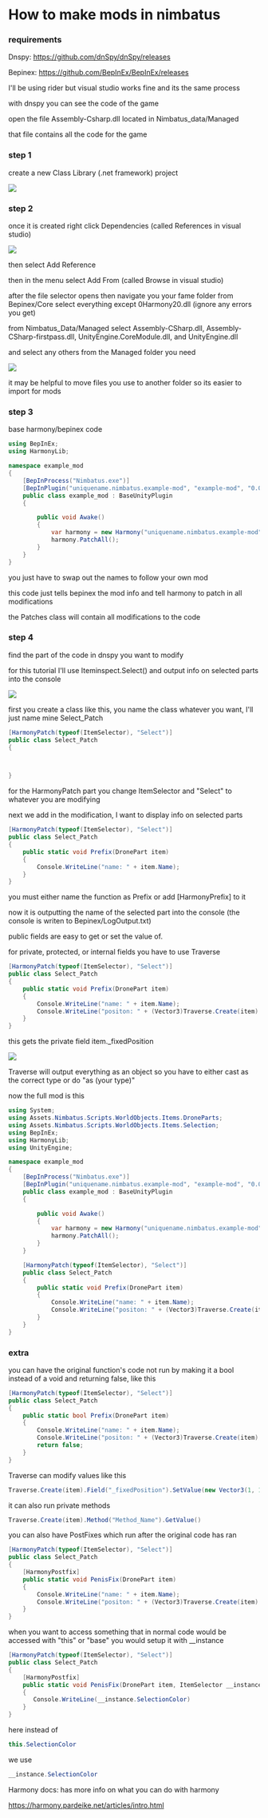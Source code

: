 # How to make mods in nimbatus

### requirements

Dnspy: https://github.com/dnSpy/dnSpy/releases

Bepinex: https://github.com/BepInEx/BepInEx/releases

I'll be using rider but visual studio works fine and its the same process

with dnspy you can see the code of the game

open the file Assembly-Csharp.dll located in Nimbatus_data/Managed

that file contains all the code for the game

### step 1

create a new Class Library (.net framework) project

![](./images/step-1.png)

### step 2

once it is created right click Dependencies (called References in visual studio)

![](./images/step-2a.png)

then select Add Reference

then in the menu select Add From (called Browse in visual studio)

after the file selector opens then navigate you your fame folder
from Bepinex/Core select everything except 0Harmony20.dll (ignore any errors you get)

from Nimbatus_Data/Managed select Assembly-CSharp.dll, Assembly-CSharp-firstpass.dll, UnityEngine.CoreModule.dll, and UnityEngine.dll

and select any others from the Managed folder you need

![](./images/step-2b.png)

it may be helpful to move files you use to another folder so its easier to import for mods

### step 3

base harmony/bepinex code

```csharp
using BepInEx;
using HarmonyLib;

namespace example_mod
{
    [BepInProcess("Nimbatus.exe")]
    [BepInPlugin("uniquename.nimbatus.example-mod", "example-mod", "0.0.0.0")]
    public class example_mod : BaseUnityPlugin
    {

        public void Awake()
        {
            var harmony = new Harmony("uniquename.nimbatus.example-mod");
            harmony.PatchAll();
        }
    }
}
```

you just have to swap out the names to follow your own mod

this code just tells bepinex the mod info and tell harmony to patch in all modifications

the Patches class will contain all modifications to the code

### step 4

find the part of the code in dnspy you want to modify

for this tutorial I'll use Iteminspect.Select() and output info on selected parts into the console

![](./images/step-4.png)

first you create a class like this, you name the class whatever you want, I'll just name mine Select_Patch

```csharp
[HarmonyPatch(typeof(ItemSelector), "Select")]
public class Select_Patch
{



}
```

for the HarmonyPatch part you change ItemSelector and "Select" to whatever you are modifying

next we add in the modification, I want to display info on selected parts

```csharp
[HarmonyPatch(typeof(ItemSelector), "Select")]
public class Select_Patch
{
    public static void Prefix(DronePart item)
    {
        Console.WriteLine("name: " + item.Name);
    }
}
```

you must either name the function as Prefix or add [HarmonyPrefix] to it

now it is outputting the name of the selected part into the console (the console is writen to Bepinex/LogOutput.txt)

public fields are easy to get or set the value of.

for private, protected, or internal fields you have to use Traverse

```csharp
[HarmonyPatch(typeof(ItemSelector), "Select")]
public class Select_Patch
{
    public static void Prefix(DronePart item)
    {
        Console.WriteLine("name: " + item.Name);
        Console.WriteLine("positon: " + (Vector3)Traverse.Create(item).Field("_fixedPosition").GetValue());
    }
}
```

this gets the private field item.\_fixedPosition

![](./images/step-4b.png)

Traverse will output everything as an object so you have to either cast as the correct type or do "as (your type)"

now the full mod is this

```csharp
using System;
using Assets.Nimbatus.Scripts.WorldObjects.Items.DroneParts;
using Assets.Nimbatus.Scripts.WorldObjects.Items.Selection;
using BepInEx;
using HarmonyLib;
using UnityEngine;

namespace example_mod
{
    [BepInProcess("Nimbatus.exe")]
    [BepInPlugin("uniquename.nimbatus.example-mod", "example-mod", "0.0.0.0")]
    public class example_mod : BaseUnityPlugin
    {

        public void Awake()
        {
            var harmony = new Harmony("uniquename.nimbatus.example-mod");
            harmony.PatchAll();
        }
    }

    [HarmonyPatch(typeof(ItemSelector), "Select")]
    public class Select_Patch
    {
        public static void Prefix(DronePart item)
        {
            Console.WriteLine("name: " + item.Name);
            Console.WriteLine("positon: " + (Vector3)Traverse.Create(item).Field("_fixedPosition").GetValue());
        }
    }
}
```

### extra

you can have the original function's code not run by making it a bool instead of a void and returning false, like this

```csharp
[HarmonyPatch(typeof(ItemSelector), "Select")]
public class Select_Patch
{
    public static bool Prefix(DronePart item)
    {
        Console.WriteLine("name: " + item.Name);
        Console.WriteLine("positon: " + (Vector3)Traverse.Create(item).Field("_fixedPosition").GetValue());
        return false;
    }
}
```

Traverse can modify values like this

```csharp
Traverse.Create(item).Field("_fixedPosition").SetValue(new Vector3(1, 1, 1)));
```

it can also run private methods

```csharp
Traverse.Create(item).Method("Method_Name").GetValue()
```

you can also have PostFixes which run after the original code has ran

```csharp
[HarmonyPatch(typeof(ItemSelector), "Select")]
public class Select_Patch
{
    [HarmonyPostfix]
    public static void PenisFix(DronePart item)
    {
        Console.WriteLine("name: " + item.Name);
        Console.WriteLine("positon: " + (Vector3)Traverse.Create(item).Field("_fixedPosition").GetValue());
    }
}
```

when you want to access something that in normal code would be accessed with "this" or "base" you would setup it with \_\_instance

```csharp
[HarmonyPatch(typeof(ItemSelector), "Select")]
public class Select_Patch
{
    [HarmonyPostfix]
    public static void PenisFix(DronePart item, ItemSelector __instance)
    {
       Console.WriteLine(__instance.SelectionColor)
    }
}
```

here instead of

```csharp
this.SelectionColor
```

we use

```csharp
__instance.SelectionColor
```

Harmony docs: has more info on what you can do with harmony

https://harmony.pardeike.net/articles/intro.html
